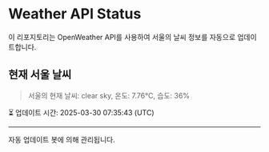 
# Weather API Status

이 리포지토리는 OpenWeather API를 사용하여 서울의 날씨 정보를 자동으로 업데이트합니다.

## 현재 서울 날씨
> 서울의 현재 날씨: clear sky, 온도: 7.76°C, 습도: 36%

⏳ 업데이트 시간: 2025-03-30 07:35:43 (UTC)

---
자동 업데이트 봇에 의해 관리됩니다.
